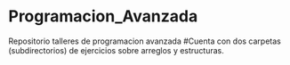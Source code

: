 # Programacion_Avanzada
Repositorio talleres de programacion avanzada
#Cuenta con dos carpetas (subdirectorios) de ejercicios sobre arreglos y estructuras.
